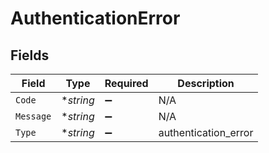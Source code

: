 # AuthenticationError


## Fields

| Field                | Type                 | Required             | Description          |
| -------------------- | -------------------- | -------------------- | -------------------- |
| `Code`               | **string*            | :heavy_minus_sign:   | N/A                  |
| `Message`            | **string*            | :heavy_minus_sign:   | N/A                  |
| `Type`               | **string*            | :heavy_minus_sign:   | authentication_error |